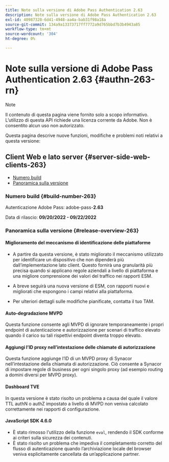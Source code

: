 ```yaml
---
title: Note sulla versione di Adobe Pass Authentication 2.63
description: Note sulla versione di Adobe Pass Authentication 2.63
exl-id: 40987328-6d41-4948-aa4a-bab31f98a18a
source-git-commit: 134a9a13373717ff7772a9d765bbd7b3b4943a85
workflow-type: tm+mt
source-wordcount: '304'
ht-degree: 0%

---
```


# Note sulla versione di Adobe Pass Authentication 2.63 {#authn-263-rn}

>[!NOTE]
>
>Il contenuto di questa pagina viene fornito solo a scopo informativo. L’utilizzo di questa API richiede una licenza corrente da Adobe. Non è consentito alcun uso non autorizzato.

Questa pagina descrive nuove funzioni, modifiche e problemi noti relativi a questa versione:

## Client Web e lato server {#server-side-web-clients-263}

* [Numero build](#build-number-263)
* [Panoramica sulla versione](#release-overview-263)

### Numero build {#build-number-263}

Autenticazione Adobe Pass: adobe-pass-**2.63**

Data di rilascio: **09/20/2022 - 09/22/2022**

### Panoramica sulla versione {#release-overview-263}

#### Miglioramento del meccanismo di identificazione delle piattaforme

* A partire da questa versione, è stato migliorato il meccanismo utilizzato per identificare un dispositivo che non dipenderà più dall’implementazione lato client. Questo fornirà una granularità più precisa quando si applicano regole aziendali a livello di piattaforma e una migliore comprensione dei valori del traffico nei rapporti ESM.

* A breve seguirà una nuova versione di ESM, con rapporti nuovi e migliorati che espongono i campi relativi alla piattaforma.

* Per ulteriori dettagli sulle modifiche pianificate, contatta il tuo TAM.

#### Auto-degradazione MVPD

Questa funzione consente agli MVPD di ignorare temporaneamente i propri endpoint di autenticazione e autorizzazione per scenari di traffico elevato quando il carico su tali rispettivi endpoint diventa troppo elevato.

#### Aggiungi l’ID proxy nell’intestazione delle chiamate di autorizzazione

Questa funzione aggiunge l’ID di un MVPD proxy di Synacor nell’intestazione della chiamata di autorizzazione. Ciò consente a Synacor di impostare regole di business per ogni singolo proxy (ad esempio routing a domini diversi per MVPD proxy).

#### Dashboard TVE

In questa versione è stato risolto un problema a causa del quale il valore TTL authN o authZ impostato a livello di MVPD non veniva calcolato correttamente nei rapporti di configurazione.

#### JavaScript SDK 4.6.0

* È stato rimosso l&#39;utilizzo della funzione `eval`, rendendo il SDK conforme ai criteri sulla sicurezza dei contenuti.
* È stato risolto un problema che impediva il completamento corretto del flusso di autenticazione quando l’archiviazione locale del browser veniva esplicitamente cancellata da un’applicazione partner.
